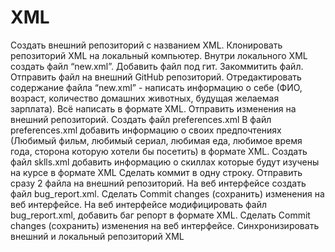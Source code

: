 # XML

Создать внешний репозиторий c названием XML.
Клонировать репозиторий XML на локальный компьютер.
Внутри локального XML создать файл “new.xml”.
Добавить файл под гит.
Закоммитить файл.
Отправить файл на внешний GitHub репозиторий.
Отредактировать содержание файла “new.xml” - написать информацию о себе (ФИО, возраст, количество домашних животных, будущая желаемая зарплата). Всё написать в формате XML.
Отправить изменения на внешний репозиторий.
Создать файл preferences.xml
В файл preferences.xml добавить информацию о своих предпочтениях (Любимый фильм, любимый сериал, любимая еда, любимое время года, сторона которую хотели бы посетить) в формате XML.
Создать файл sklls.xml добавить информацию о скиллах которые будут изучены на курсе в формате XML
Сделать коммит в одну строку.
Отправить сразу 2 файла на внешний репозиторий.
На веб интерфейсе создать файл bug_report.xml.
Сделать Commit changes (сохранить) изменения на веб интерфейсе.
На веб интерфейсе модифицировать файл bug_report.xml, добавить баг репорт в формате XML.
Сделать Commit changes (сохранить) изменения на веб интерфейсе.
Синхронизировать внешний и локальный репозиторий XML
